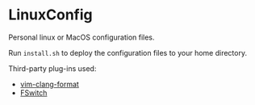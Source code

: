 # LinuxConfig

Personal linux or MacOS configuration files. 

Run `install.sh` to deploy the configuration files to your home directory.

Third-party plug-ins used:
- [vim-clang-format](https://github.com/rhysd/vim-clang-format)
- [FSwitch](https://www.vim.org/scripts/script.php?script_id=2590)
